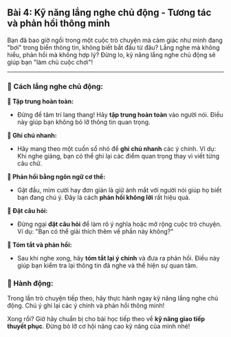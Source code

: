 ## Bài 4: Kỹ năng lắng nghe chủ động - Tương tác và phản hồi thông minh

Bạn đã bao giờ ngồi trong một cuộc trò chuyện mà cảm giác như mình đang "bơi" trong biển thông tin, không biết bắt đầu từ đâu? Lắng nghe mà không hiểu, phản hồi mà không hợp lý? Đừng lo, kỹ năng lắng nghe chủ động sẽ giúp bạn "làm chủ cuộc chơi"!

---

### 📌 Cách lắng nghe chủ động:

**🔹 Tập trung hoàn toàn:**
- Đừng để tâm trí lang thang! Hãy **tập trung hoàn toàn** vào người nói. Điều này giúp bạn không bỏ lỡ thông tin quan trọng.

**🔹 Ghi chú nhanh:**
- Hãy mang theo một cuốn sổ nhỏ để **ghi chú nhanh** các ý chính. Ví dụ: Khi nghe giảng, bạn có thể ghi lại các điểm quan trọng thay vì viết từng câu chữ.

**🔹 Phản hồi bằng ngôn ngữ cơ thể:**
- Gật đầu, mỉm cười hay đơn giản là giữ ánh mắt với người nói giúp họ biết bạn đang chú ý. Đây là cách **phản hồi không lời** rất hiệu quả.

**🔹 Đặt câu hỏi:**
- Đừng ngại **đặt câu hỏi** để làm rõ ý nghĩa hoặc mở rộng cuộc trò chuyện. Ví dụ: "Bạn có thể giải thích thêm về phần này không?"

**🔹 Tóm tắt và phản hồi:**
- Sau khi nghe xong, hãy **tóm tắt lại ý chính** và đưa ra phản hồi. Điều này giúp bạn kiểm tra lại thông tin đã nghe và thể hiện sự quan tâm.

### 🚀 Hành động:

Trong lần trò chuyện tiếp theo, hãy thực hành ngay kỹ năng lắng nghe chủ động. Chú ý ghi lại các ý chính và phản hồi thông minh!

Xong rồi? Giờ hãy chuẩn bị cho bài học tiếp theo về **kỹ năng giao tiếp thuyết phục**. Đừng bỏ lỡ cơ hội nâng cao kỹ năng của mình nhé!